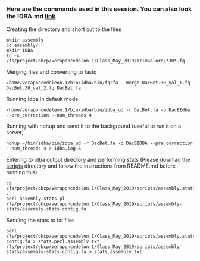 ### Here are the commands used in this session. You can also look the IDBA.md [link](https://github.com/avera1988/Genome_Assembly_lecture/blob/master/Doc/IDBA.md)

Creating the directory and short cut to the files

```console
mkdir assembly
cd assembly/
mkdir IDBA
ln -s /fs/project/obcp/veraponcedelon.1/Class_May_2019/TrimGalore/*30*.fq .
```
Merging files and converting to fastq

```console
/home/veraponcedeleon.1/bin/idba/bin/fq2fa --merge DacBet.30_val_1.fq DacBet.30_val_2.fq DacBet.fa
```

Running idba in default mode

```console
/home/veraponcedeleon.1/bin/idba/bin/idba_ud -r DacBet.fa -o DacBIdba --pre_correction --num_threads 4
```

Running with nohup and send it to the background (useful to run it on a server)

```console
nohup ~/bin/idba/bin/idba_ud -r DacBet.fa -o DacBIDBA --pre_correction --num_threads 4 > idba.log &
````

Entering to idba output directory and performing stats (Please downlad the [scripts](https://github.com/avera1988/Genome_Assembly_lecture/tree/master/Scripts) directory and follow the instructions from README.md before running this)

```console
cp /fs/project/obcp/veraponcedelon.1/Class_May_2019/scripts/assembly.stats.pl .
perl assembly.stats.pl
/fs/project/obcp/veraponcedelon.1/Class_May_2019/scripts/assembly-stats/assembly-stats contig.fa
```

Sending the stats to txt files

```console
perl /fs/project/obcp/veraponcedelon.1/Class_May_2019/scripts/assembly.stats.pl contig.fa > stats.perl.assembly.txt
/fs/project/obcp/veraponcedelon.1/Class_May_2019/scripts/assembly-stats/assembly-stats contig.fa > stats.assembly.txt
```
